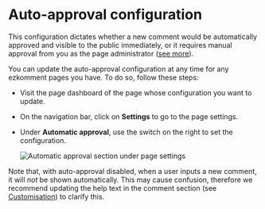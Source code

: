# Auto-approval configuration

This configuration dictates whether a new comment would be automatically approved and visible to the public immediately, or it requires manual approval from you as the page administrator ([see more](/docs/moderation/introduction)).

You can update the auto-approval configuration at any time for any ezkomment pages you have. To do so, follow these steps:

- Visit the page dashboard of the page whose configuration you want to update.

- On the navigation bar, click on **Settings** to go to the page settings.

- Under **Automatic approval**, use the switch on the right to set the configuration.

  ![Automatic approval section under page settings](/images/docs/moderation/auto-approval-configuration/auto-approval-settings.png)

Note that, with auto-approval disabled, when a user inputs a new comment, it will _not_ be shown automatically. This may cause confusion, therefore we recommend updating the help text in the comment section (see [Customisation](https://google.com)) to clarify this.
